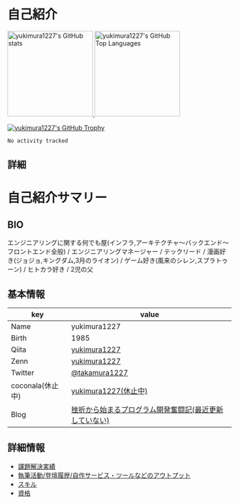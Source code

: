 # 自己紹介

<a href="https://github.com/anuraghazra/github-readme-stats">
  <img height='192' alt="yukimura1227's GitHub stats" src="https://github-readme-stats.vercel.app/api?username=yukimura1227&count_private=true&theme=dracula"/>
</a>

<a href="https://github.com/anuraghazra/github-readme-stats">
  <img height='192' alt="yukimura1227's GitHub Top Languages" src="https://github-readme-stats.vercel.app/api/top-langs/?username=yukimura1227&count_private=true&layout=compact&theme=dracula"/>
</a>

[![yukimura1227's GitHub Trophy](https://github-profile-trophy.vercel.app/?username=yukimura1227&column=-1&theme=dracula)](https://github.com/ryo-ma/github-profile-trophy)

<!--START_SECTION:waka-->

```txt
No activity tracked
```

<!--END_SECTION:waka-->

## 詳細

# 自己紹介サマリー

## BIO

エンジニアリングに関する何でも屋(インフラ,アーキテクチャ〜バックエンド〜フロントエンド全般) / エンジニアリングマネージャー / テックリード / 漫画好き(ジョジョ,キングダム,3月のライオン) / ゲーム好き(風来のシレン,スプラトゥーン) / ヒトカラ好き / 2児の父

## 基本情報

| key              | value                                                                                       |
| ---------------- | ------------------------------------------------------------------------------------------- |
| Name             | yukimura1227                                                                                |
| Birth            | 1985                                                                                        |
| Qiita            | [yukimura1227](https://qiita.com/yukimura1227)                                              |
| Zenn             | [yukimura1227](https://zenn.dev/1227yukimura)                                               |
| Twitter          | [@takamura1227](https://twitter.com/takamura1227)                                           |
| coconala(休止中) | [yukimura1227(休止中)](https://profile.coconala.com/users/19294)                            |
| Blog             | [挫折から始まるプログラム開発奮闘記(最近更新していない)](http://yukimura1227.blog.fc2.com/) |

## 詳細情報

- [課題解決実績](./details/track-records.md)
- [執筆活動/登壇履歴/自作サービス・ツールなどのアウトプット](./details/outputs.md)
- [スキル](./details/skills.md)
- [資格](./details/certifications.md)
